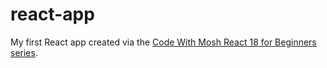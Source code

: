 # react-app

My first React app created via the [Code With Mosh React 18 for Beginners series](https://codewithmosh.com/p/ultimate-react-part1).
